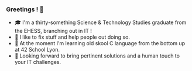### Greetings ! 👋
  
- 🎓 I'm a thirty-something Science & Technology Studies graduate from the EHESS, branching out in IT !
- 🔧 I like to fix stuff and help people out doing so.
- 🌱 At the moment I'm learning old skool C language from the bottom up at 42 School Lyon.
- 🔭 Looking forward to bring pertinent solutions and a human touch to your IT challenges.

<!--
**Le-Technologue/Le-Technologue** is a ✨ _special_ ✨ repository because its `README.md` (this file) appears on your GitHub profile.

Here are some ideas to get you started:
- 🔭 I'm interested in systems, complexity and human oriented design.
- 🔭 I’m currently working on ...
- 🌱 I’m currently learning ...
- 👯 I’m looking to collaborate on ...
- 🤔 I’m looking for help with ...
- 💬 Ask me about ...
- 📫 How to reach me: ...
- 😄 Pronouns: ...
- ⚡ Fun fact: ...
-->
